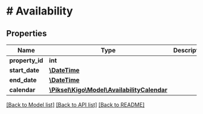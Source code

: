 # # Availability

## Properties

Name | Type | Description | Notes
------------ | ------------- | ------------- | -------------
**property_id** | **int** |  | [optional] 
**start_date** | [**\DateTime**](\DateTime.md) |  | [optional] 
**end_date** | [**\DateTime**](\DateTime.md) |  | [optional] 
**calendar** | [**\Piksel\Kigo\Model\AvailabilityCalendar**](AvailabilityCalendar.md) |  | [optional] 

[[Back to Model list]](../../README.md#documentation-for-models) [[Back to API list]](../../README.md#documentation-for-api-endpoints) [[Back to README]](../../README.md)



